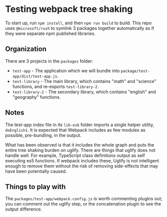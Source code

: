 # Testing webpack tree shaking

To start up, run `npm install`, and then `npm run build` to build. This repo uses `@microsoft/rush` to symlink 3 packages together automatically as if they were separate npm published libraries.

## Organization

There are 3 projects in the `packages` folder:

* `test-app` - The application which we will bundle into `package/test-app/dist/test-app.js`.
* `test-library` - The main library, which contains "math" and "science" functions, and re-exports `test-library-2`.
* `test-library-2` - The secondary library, which contains "english" and "geography" functions.

## Notes

The test-app index file in its `lib-es6` folder imports a single helper utility, `doEnglish1`. It is expected that Webpack includes as few modules as possible, pre-bundling, in the output.

What has been observed is that it includes the whole graph and puts the entire tree shaking burden on uglify. There are things that uglify does not handle well. For example, TypeScript class definitions output as self executing es5 functions. If webpack includes these, Uglify is not intelligent enough to remove them without the risk of removing side-effects that may have been potentially caused.

## Things to play with

The `packages/test-app/webpack.config.js` is worth commenting plugins out; you can comment out the uglify step, or the concatenation plugin to see the output difference. 